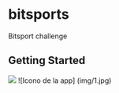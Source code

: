 # bitsports

Bitsport challenge

## Getting Started



<img src="img/1.pjg">
![Icono de la app] (img/1.jpg)
